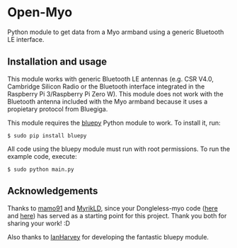 # Open-Myo
Python module to get data from a Myo armband using a generic Bluetooth LE interface.

## Installation and usage

This module works with generic Bluetooth LE antennas (e.g. CSR V4.0, Cambridge Silicon Radio or the Bluetooth interface integrated in the Raspberry Pi 3/Raspberry Pi Zero W). This module does not work with the Bluetooth antenna included with the Myo armband because it uses a propietary protocol from Bluegiga. 

This module requires the [bluepy](https://github.com/IanHarvey/bluepy) Python module to work. To install it, run:

``$ sudo pip install bluepy``

All code using the bluepy module must run with root permissions. To run the example code, execute:

``$ sudo python main.py``

## Acknowledgements

Thanks to [mamo91](https://github.com/mamo91) and [MyrikLD](https://github.com/MyrikLD), since your Dongleless-myo code ([here](https://github.com/mamo91/Dongleless-myo) and [here](https://github.com/MyrikLD/Dongleless-myo)) has served as a starting point for this project. Thank you both for sharing your work! :D

Also thanks to [IanHarvey](https://github.com/IanHarvey) for developing the fantastic bluepy module.

